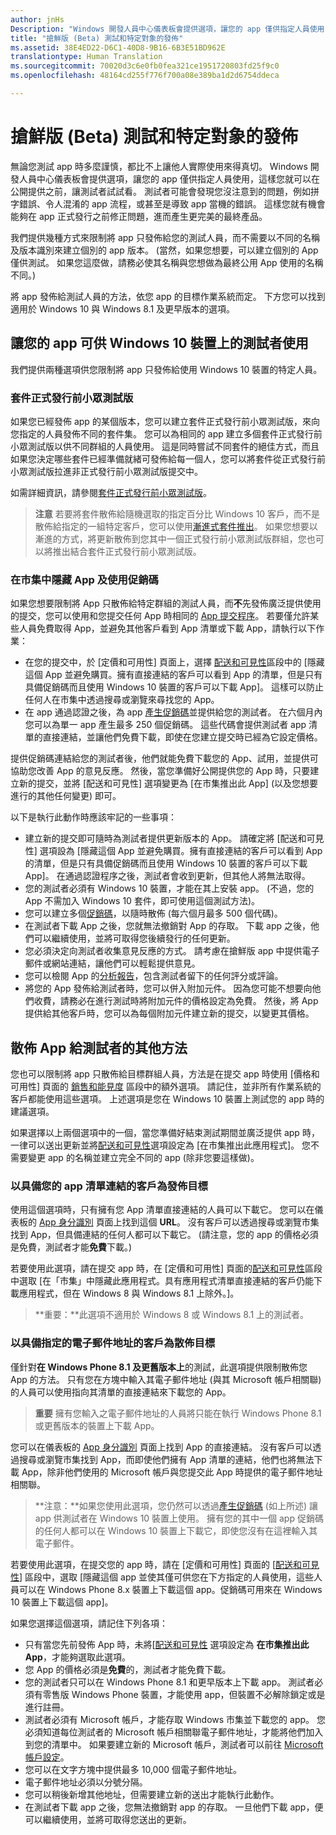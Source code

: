 ```yaml
---
author: jnHs
Description: "Windows 開發人員中心儀表板會提供選項，讓您的 app 僅供指定人員使用，這樣您就可以在公開提供之前，讓測試者試試看。"
title: "搶鮮版 (Beta) 測試和特定對象的發佈"
ms.assetid: 38E4ED22-D6C1-40D8-9B16-6B3E51BD962E
translationtype: Human Translation
ms.sourcegitcommit: 70020d3c6e0fb0fea321ce1951720803fd25f9c0
ms.openlocfilehash: 48164cd255f776f700a08e389ba1d2d6754ddeca

---
```


# 搶鮮版 (Beta) 測試和特定對象的發佈


無論您測試 app 時多麼謹慎，都比不上讓他人實際使用來得真切。 Windows 開發人員中心儀表板會提供選項，讓您的 app 僅供指定人員使用，這樣您就可以在公開提供之前，讓測試者試試看。 測試者可能會發現您沒注意到的問題，例如拼字錯誤、令人混淆的 app 流程，或甚至是導致 app 當機的錯誤。 這樣您就有機會能夠在 app 正式發行之前修正問題，進而產生更完美的最終產品。

我們提供幾種方式來限制將 app 只發佈給您的測試人員，而不需要以不同的名稱及版本識別來建立個別的 app 版本。 (當然，如果您想要，可以建立個別的 App 僅供測試。 如果您這麼做，請務必使其名稱與您想做為最終公用 App 使用的名稱不同。)

將 app 發佈給測試人員的方法，依您 app 的目標作業系統而定。 下方您可以找到適用於 Windows 10 與 Windows 8.1 及更早版本的選項。

## 讓您的 app 可供 Windows 10 裝置上的測試者使用

我們提供兩種選項供您限制將 app 只發佈給使用 Windows 10 裝置的特定人員。

### 套件正式發行前小眾測試版

如果您已經發佈 app 的某個版本，您可以建立套件正式發行前小眾測試版，來向您指定的人員發佈不同的套件集。 您可以為相同的 app 建立多個套件正式發行前小眾測試版以供不同群組的人員使用。 這是同時嘗試不同套件的絕佳方式，而且如果您決定哪些套件已經準備就緒可發佈給每一個人，您可以將套件從正式發行前小眾測試版拉進非正式發行前小眾測試版提交中。

如需詳細資訊，請參閱[套件正式發行前小眾測試版](package-flights.md)。

> **注意** 若要將套件散佈給隨機選取的指定百分比 Windows 10 客戶，而不是散佈給指定的一組特定客戶，您可以使用[漸進式套件推出](gradual-package-rollout.md)。 如果您想要以漸進的方式，將更新散佈到您其中一個正式發行前小眾測試版群組，您也可以將推出結合套件正式發行前小眾測試版。

### 在市集中隱藏 App 及使用促銷碼

如果您想要限制將 App 只散佈給特定群組的測試人員，而**不**先發佈廣泛提供使用的提交，您可以使用和您提交任何 App 時相同的 [App 提交程序](app-submissions.md)。 若要僅允許某些人員免費取得 App，並避免其他客戶看到 App 清單或下載 App，請執行以下作業：

-   在您的提交中，於 [定價和可用性] 頁面上，選擇 [配送和可見性](set-app-pricing-and-availability.md#distribution-and-visibility)區段中的 [隱藏這個 App 並避免購買。擁有直接連結的客戶可以看到 App 的清單，但是只有具備促銷碼而且使用 Windows 10 裝置的客戶可以下載 App]。 這樣可以防止任何人在市集中透過搜尋或瀏覽來尋找您的 App。
-   在 app 通過認證之後，為 app [產生促銷碼](generate-promotional-codes.md)並提供給您的測試者。 在六個月內您可以為單一 app 產生最多 250 個促銷碼。 這些代碼會提供測試者 app 清單的直接連結，並讓他們免費下載，即使在您建立提交時已經為它設定價格。

提供促銷碼連結給您的測試者後，他們就能免費下載您的 App、試用，並提供可協助您改善 App 的意見反應。 然後，當您準備好公開提供您的 App 時，只要建立新的提交，並將 [配送和可見性] 選項變更為 [在市集推出此 App] (以及您想要進行的其他任何變更) 即可。

以下是執行此動作時應該牢記的一些事項：

-   建立新的提交即可隨時為測試者提供更新版本的 App。 請確定將 [配送和可見性] 選項設為 [隱藏這個 App 並避免購買。擁有直接連結的客戶可以看到 App 的清單，但是只有具備促銷碼而且使用 Windows 10 裝置的客戶可以下載 App]。 在通過認證程序之後，測試者會收到更新，但其他人將無法取得。
-   您的測試者必須有 Windows 10 裝置，才能在其上安裝 app。 (不過，您的 App 不需加入 Windows 10 套件，即可使用這個測試方法)。
-   您可以建立多個[促銷碼](generate-promotional-codes.md)，以隨時散佈 (每六個月最多 500 個代碼)。
-   在測試者下載 App 之後，您就無法撤銷對 App 的存取。 下載 app 之後，他們可以繼續使用，並將可取得您後續發行的任何更新。
-   您必須決定向測試者收集意見反應的方式。 請考慮在搶鮮版 app 中提供電子郵件或網站連結，讓他們可以輕鬆提供意見。
-   您可以檢閱 App 的[分析報告](analytics.md)，包含測試者留下的任何評分或評論。
-   將您的 App 發佈給測試者時，您可以併入附加元件。 因為您可能不想要向他們收費，請務必在進行測試時將附加元件的價格設定為免費。 然後，將 App 提供給其他客戶時，您可以為每個附加元件建立新的提交，以變更其價格。

## 散佈 App 給測試者的其他方法

您也可以限制將 app 只散佈給目標群組人員，方法是在提交 app 時使用 [價格和可用性] 頁面的 [銷售和能見度](set-app-pricing-and-availability.md#distribution-and-visibility) 區段中的額外選項。 請記住，並非所有作業系統的客戶都能使用這些選項。 上述選項是您在 Windows 10 裝置上測試您的 app 時的建議選項。

如果選擇以上兩個選項中的一個，當您準備好結束測試期間並廣泛提供 app 時，一律可以送出更新並將[配送和可見性](set-app-pricing-and-availability.md#distribution-and-visibility)選項設定為 [在市集推出此應用程式]。 您不需要變更 app 的名稱並建立完全不同的 app (除非您要這樣做)。

### 以具備您的 app 清單連結的客戶為發佈目標

使用這個選項時，只有擁有您 App 清單直接連結的人員可以下載它。 您可以在儀表板的 [App 身分識別](view-app-identity-details.md) 頁面上找到這個 **URL**。 沒有客戶可以透過搜尋或瀏覽市集找到 App，但具備連結的任何人都可以下載它。 (請注意，您的 app 的價格必須是免費，測試者才能**免費**下載。)

若要使用此選項，請在提交 app 時，在 [定價和可用性] 頁面的[配送和可見性](set-app-pricing-and-availability.md#distribution-and-visibility)區段中選取 [在「市集」中隱藏此應用程式。具有應用程式清單直接連結的客戶仍能下載應用程式，但在 Windows 8 與 Windows 8.1 上除外。]。

> **重要：**此選項不適用於 Windows 8 或 Windows 8.1 上的測試者。

### 以具備指定的電子郵件地址的客戶為散佈目標

僅針對**在 Windows Phone 8.1 及更舊版本上**的測試，此選項提供限制散佈您 App 的方法。 只有您在方塊中輸入其電子郵件地址 (與其 Microsoft 帳戶相關聯) 的人員可以使用指向其清單的直接連結來下載您的 App。

> **重要** 擁有您輸入之電子郵件地址的人員將只能在執行 Windows Phone 8.1 或更舊版本的裝置上下載 App。
 
您可以在儀表板的 [App 身分識別](view-app-identity-details.md) 頁面上找到 App 的直接連結。 沒有客戶可以透過搜尋或瀏覽市集找到 App，而即使他們擁有 App 清單的連結，他們也將無法下載 App，除非他們使用的 Microsoft 帳戶與您提交此 App 時提供的電子郵件地址相關聯。

> **注意：**如果您使用此選項，您仍然可以透過[產生促銷碼](generate-promotional-codes.md) (如上所述) 讓 app 供測試者在 Windows 10 裝置上使用。 擁有您的其中一個 app 促銷碼的任何人都可以在 Windows 10 裝置上下載它，即使您沒有在這裡輸入其電子郵件。

若要使用此選項，在提交您的 app 時，請在 [定價和可用性] 頁面的 [[配送和可見性](set-app-pricing-and-availability.md#distribution-and-visibility)] 區段中，選取 [隱藏這個 app 並使其僅可供您在下方指定的人員使用，這些人員可以在 Windows Phone 8.x 裝置上下載這個 app。促銷碼可用來在 Windows 10 裝置上下載這個 app]。

如果您選擇這個選項，請記住下列各項：

-   只有當您先前發佈 App 時，未將[[配送和可見性](set-app-pricing-and-availability.md#distribution-and-visibility) 選項設定為 **在市集推出此 App**，才能夠選取此選項。
-   您 App 的價格必須是**免費**的，測試者才能免費下載。
-   您的測試者只可以在 Windows Phone 8.1 和更早版本上下載 app。 測試者必須有零售版 Windows Phone 裝置，才能使用 app，但裝置不必解除鎖定或是進行註冊。
-   測試者必須有 Microsoft 帳戶，才能存取 Windows 市集並下載您的 app。 您必須知道每位測試者的 Microsoft 帳戶相關聯電子郵件地址，才能將他們加入到您的清單中。 如果要建立新的 Microsoft 帳戶，測試者可以前往 [Microsoft 帳戶設定](http://go.microsoft.com/fwlink/p/?LinkId=618945)。
-   您可以在文字方塊中提供最多 10,000 個電子郵件地址。
-   電子郵件地址必須以分號分隔。
-   您可以稍後新增其他地址，但需要建立新的送出才能執行此動作。
-   在測試者下載 app 之後，您無法撤銷對 app 的存取。 一旦他們下載 app，便可以繼續使用，並將可取得您送出的更新。



<!--HONumber=Aug16_HO5-->


